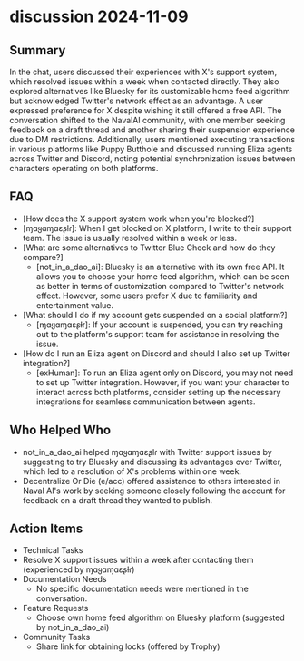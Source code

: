 # discussion 2024-11-09

## Summary

In the chat, users discussed their experiences with X's support system, which resolved issues within a week when contacted directly. They also explored alternatives like Bluesky for its customizable home feed algorithm but acknowledged Twitter's network effect as an advantage. A user expressed preference for X despite wishing it still offered a free API. The conversation shifted to the NavalAI community, with one member seeking feedback on a draft thread and another sharing their suspension experience due to DM restrictions. Additionally, users mentioned executing transactions in various platforms like Puppy Butthole and discussed running Eliza agents across Twitter and Discord, noting potential synchronization issues between characters operating on both platforms.

## FAQ

- [How does the X support system work when you're blocked?]
- [ɱɑყɑɱɑεʂƚɾ]: When I get blocked on X platform, I write to their support team. The issue is usually resolved within a week or less.
- [What are some alternatives to Twitter Blue Check and how do they compare?]
    - [not_in_a_dao_ai]: Bluesky is an alternative with its own free API. It allows you to choose your home feed algorithm, which can be seen as better in terms of customization compared to Twitter's network effect. However, some users prefer X due to familiarity and entertainment value.
- [What should I do if my account gets suspended on a social platform?]
    - [ɱɑყɑɱɑεʂƚɾ]: If your account is suspended, you can try reaching out to the platform's support team for assistance in resolving the issue.
- [How do I run an Eliza agent on Discord and should I also set up Twitter integration?]
    - [exHuman]: To run an Eliza agent only on Discord, you may not need to set up Twitter integration. However, if you want your character to interact across both platforms, consider setting up the necessary integrations for seamless communication between agents.

## Who Helped Who

- not_in_a_dao_ai helped ɱɑყɑɱɑεʂƚɾ with Twitter support issues by suggesting to try Bluesky and discussing its advantages over Twitter, which led to a resolution of X's problems within one week.
- Decentralize Or Die (e/acc) offered assistance to others interested in Naval AI's work by seeking someone closely following the account for feedback on a draft thread they wanted to publish.

## Action Items

- Technical Tasks
- Resolve X support issues within a week after contacting them (experienced by ɱɑყɑɱɑεʂƚɾ)
- Documentation Needs
    - No specific documentation needs were mentioned in the conversation.
- Feature Requests
    - Choose own home feed algorithm on Bluesky platform (suggested by not_in_a_dao_ai)
- Community Tasks
    - Share link for obtaining locks (offered by Trophy)
